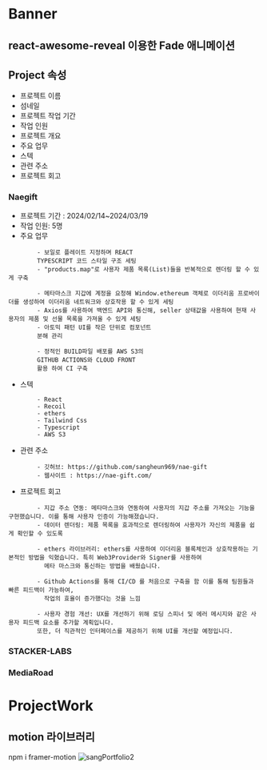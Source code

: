 # Banner

## react-awesome-reveal 이용한 Fade 애니메이션

## Project 속성

- 프로젝트 이름
- 섬네일
- 프로젝트 작업 기간
- 작업 인원
- 프로젝트 개요
- 주요 업무
- 스텍
- 관련 주소
- 프로젝트 회고

### Naegift

- 프로젝트 기간 : 2024/02/14~2024/03/19
- 작업 인원: 5명
- 주요 업무

```
        - 보일로 플레이트 지정하며 REACT
        TYPESCRIPT 코드 스타일 구조 세팅
        - "products.map"로 사용자 제품 목록(List)들을 반복적으로 렌더링 할 수 있게 구축

        - 메타마스크 지갑에 계정을 요청해 Window.ethereum 객체로 이더리움 프로바이더를 생성하여 이더리움 네트워크와 상호작용 할 수 있게 세팅
        - Axios를 사용하여 백엔드 API와 통신해, seller 상태값을 사용하여 현재 사용자의 제품 및 선물 목록을 가져올 수 있게 세팅
        - 아토믹 패턴 UI를 작은 단위로 컴포넌트
        분해 관리

        - 정적인 BUILD파일 배포를 AWS S3의
        GITHUB ACTIONS와 CLOUD FRONT
        활용 하여 CI 구축
```

- 스텍

```
        - React
        - Recoil
        - ethers
        - Tailwind Css
        - Typescript
        - AWS S3
```

- 관련 주소

```
        - 깃허브: https://github.com/sangheun969/nae-gift
        - 웹사이트 : https://nae-gift.com/
```

- 프로젝트 회고

```
        - 지갑 주소 연동: 메타마스크와 연동하여 사용자의 지갑 주소를 가져오는 기능을 구현했습니다. 이를 통해 사용자 인증이 가능해졌습니다.
        - 데이터 렌더링: 제품 목록을 효과적으로 렌더링하여 사용자가 자신의 제품을 쉽게 확인할 수 있도록

        - ethers 라이브러리: ethers를 사용하여 이더리움 블록체인과 상호작용하는 기본적인 방법을 익혔습니다. 특히 Web3Provider와 Signer를 사용하여
          메타 마스크와 통신하는 방법을 배웠습니다.

        - Github Actions를 통해 CI/CD 를 처음으로 구축을 함 이를 통해 팀원들과 빠른 피드백이 가능하여,
          작업의 효율이 증가했다는 것을 느낌

        - 사용자 경험 개선: UX를 개선하기 위해 로딩 스피너 및 에러 메시지와 같은 사용자 피드백 요소를 추가할 계획입니다.
        또한, 더 직관적인 인터페이스를 제공하기 위해 UI를 개선할 예정입니다.
```

### STACKER-LABS

### MediaRoad

# ProjectWork

## motion 라이브러리

npm i framer-motion
![sangPortfolio2](https://github.com/sangheun969/sangPortfolio/assets/138093980/9c110566-ed00-47b7-91df-39ceba5c92f3)
